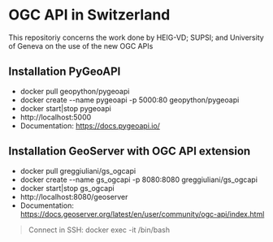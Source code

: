 # OGC API in Switzerland
This repositoriy concerns the work done by HEIG-VD; SUPSI; and University of Geneva on the use of the new OGC APIs

## Installation PyGeoAPI
* docker pull geopython/pygeoapi
* docker create --name pygeoapi -p 5000:80 geopython/pygeoapi
* docker start|stop pygeoapi
* http://localhost:5000
* Documentation: https://docs.pygeoapi.io/

## Installation GeoServer with OGC API extension
* docker pull greggiuliani/gs_ogcapi
* docker create --name gs_ogcapi -p 8080:8080 greggiuliani/gs_ogcapi
* docker start|stop gs_ogcapi
* http://localhost:8080/geoserver
* Documentation: https://docs.geoserver.org/latest/en/user/community/ogc-api/index.html

> Connect in SSH: docker exec -it <your container name> /bin/bash
